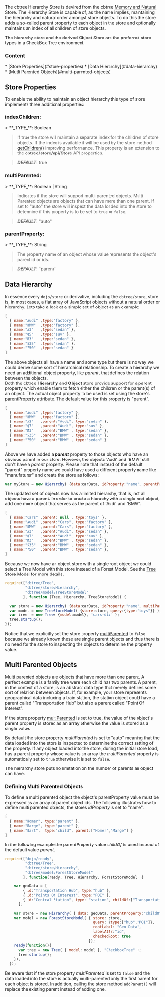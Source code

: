 The cbtree Hierarchy Store is devired from the cbtree [Memory and Natural](Store#store-types)
Store. The Hierarchy Store is capable of, as the name implies, maintaining the
hierarchy and natural order amongst store objects. To do this the store adds a
so-called parent property to each object in the store and optionally maintains
an index of all children of store objects.

The hierarchy store and the derived Object Store are the preferred store types
in a CheckBox Tree environment.

<h3>Content <span class="mega-icon mega-icon-readme"></span></h3>
* [Store Properties](#store-properties)
* [Data Hierarchy](#data-hierarchy)
* [Mutli Parented Objects](#multi-parented-objects)



<h2 id="store-properties">Store Properties</h2>
To enable the ability to maintain an object hierarchy this type of store implements
three additional properties:

<h3 id="">indexChildren:</h3>
> **_TYPE_**: Boolean

> If true the store will maintain a separate index for the children of store
> objects. If the index is available it will be used by the store method
> [getChildren()](Store-API#wiki-getchildren) improving performance.
> This property is an extension to the **cbtree/store/api/Store** API properties.

> **_DEFAULT_**: true

<h3 id="">multiParented:</h3>
> **_TYPE_**: Boolean | String

> Indicates if the store will support multi-parented objects. Multi Parented
> objects are objects that can have more than one parent. If set to "auto"
> the store will inspect the data loaded into the store to determine if this
> property is to be set to `true` or `false`.

> **_DEFAULT_**: "auto"

<h3 id="parentproperty">parentProperty:</h3>
> **_TYPE_**: String

> The property name of an object whose value represents the object's parent id
> or ids.

> **_DEFAULT_**: "parent"




<h2 id="data-hierarchy">Data Hierarchy</h2>

In essence every `dojo/store` or derivative, including the `cbtree/store`, store
is, in most cases, a flat array of JavaScript objects without a natural order or
hierarchy. Lets take a look at a simple set of object as an example:

```javascript
[
  { name:"Audi" ,type:"factory" },
  { name:"BMW"  ,type:"factory" },
  { name:"A3"   ,type:"sedan" },
  { name:"Q5"   ,type:"suv" },
  { name:"M3"   ,type:"sedan" },
  { name:"535"  ,type:"sedan" },
  { name:"750"  ,type:"sedan" }
]
```
The above objects all have a name and some type but there is no way we could
derive some sort of hierarchical relationship. To create a hierarchy we need
an additional object property, like *parent*, that defines the relation between
the objects.  
Both the cbtree **Hierarchy** and **Object** store provide support for a parent
property which enable them to fetch either the children or the parent(s) of an
object. The actual object property to be used is set using the store's 
[parentProperty](Store-API#wiki-parentproperty) attribute. The default value
for this property is "parent".

```javascript
[
  { name:"Audi" ,type:"factory" },
  { name:"BMW"  ,type:"factory" },
  { name:"A3"   ,parent:"Audi", type:"sedan" },
  { name:"Q7"   ,parent:"Audi", type:"suv" },
  { name:"M3"   ,parent:"BMW" , type:"sedan" },
  { name:"535"  ,parent:"BMW" , type:"sedan" },
  { name:"750"  ,parent:"BMW" , type:"sedan" }
]
```
Above we have added a **_parent_** property to those objects who have an obvious
parent in our store. However, the objects 'Audi' and 'BMW' still don't have a 
*parent* property. Please note that instead of the default "parent" property
name we could have used a different property name like "manufaturer" and create
the store as follows:

```javascript
var myStore = new Hierarchy( {data:carData, idProperty:"name", parentProperty:"manufaturer", ...});
```
The updated set of objects now has a limited hierarchy, that is, not all objects
have a parent. In order to create a hierachy with a single root object, add one
more object that serves as the parent of 'Audi' and 'BMW'.

```javascript
[
  { name:"Cars" ,parent: null , type:"toys" },
  { name:"Audi" ,parent:"Cars", type:"factory" },
  { name:"BMW"  ,parent:"Cars", type:"factory" },
  { name:"A3"   ,parent:"Audi", type:"sedan" },
  { name:"Q7"   ,parent:"Audi", type:"suv" },
  { name:"M3"   ,parent:"BMW" , type:"sedan" },
  { name:"535"  ,parent:"BMW" , type:"sedan" },
  { name:"750"  ,parent:"BMW" , type:"sedan" },
]
```
Because we now have an object store with a single root object we could select
a Tree Model with this store instead of a Forest Model. See the 
[Tree Store Model](Model#wiki-tree-store-model) for more details.

```javascript
require(["cbtree/Tree", 
         "cbtree/store/Hierarchy", 
         "cbtree/model/TreeStoreModel"
        ], function (Tree, Hierarchy, TreeStoreModel) {

  var store = new Hierarchy( {data:carData, idProperty:"name", multiParented:false} );
  var model = new TreeStoreModel( {store:store, query:{type:"toys"}} );
  var tree  = new Tree( {model:model}, "cars-div" );
  tree.startup();
});
```
Notice that we explicitly set the store property [multiParented](#multiParented)
to `false` because we already known these are single parent objects and thus
there is no need for the store to inspecting the objects to determine the 
property value.






<h2 id="multi-parented-objects">Multi Parented Objects</h2>
Multi parented objects are objects that have more than one parent. A perfect
example is a family tree were each child has two parents. A parent, in the 
context of a store, is an abstract data type that merely defines some sort of
relation between objects. 
If, for example, your store represents geographical data including a train station,
the station object could have a parent called "Transportation Hub" but also a
parent called "Point Of Interest".

If the store property [multiParented](#multiparented) is set to true, the
value of the object's parent property is stored as an array otherwise the value
is stored as a single value. 

By default the store property _multiParented_ is set to "auto" meaning that the
data loaded into the store is inspected to determine the correct setting of 
the property. If any object loaded into the store, during the initial store
load, has a parent property whose value is an array the _multiParented_ property
is automatically set to `true` otherwise it is set to `false`.

The hierarchy store puts no limitation on the number of parents an object can
have.

### Defining Multi Parented Objects
To define a multi parented object the object's parentProperty value must be 
expressed as an array of parent object ids. The following illustrates how to
define multi parented objects, the stores *idProperty* is set to "name".

```javascript
[
  { name:"Homer", type:"parent" },
  { name:"Marge", type:"parent" },
  { name:"Bart",  type:"child", parent:["Homer","Marge"] }
]
```
In the following example the parentProperty value *childOf* is used instead of
the default value *parent*.

```javascript
require(["dojo/ready", 
         "cbtree/Tree", 
         "cbtree/store/Hierarchy", 
         "cbtree/model/ForestStoreModel"
        ], function(ready, Tree, Hierarchy, ForestStoreModel) {

    var geoData = [
        { id:"Transportation Hub", type:"hub" },
        { id:"Points Of Interest", type:"POI" },
        { id:"Central Station", type: "station", childOf:["Transportation Hub","Points Of Interest"] }
      ];

    var store = new Hierarchy( { data: geoData, parentProperty:"childOf" });
    var model = new ForestStoreModel( { store: store,
                                        query: {type:["hub","POI"]},
                                        rootLabel: "Geo Data",
                                        labelAttr:"id",
                                        checkedRoot: true
                                      });
    ready(function(){
      var tree = new Tree( { model: model }, "CheckboxTree" );
      tree.startup();
    });
  });
```



<span class="mega-icon mega-icon-exclamation"></span>
Be aware that if the store property _multiParented_ is set to `false` and the data
loaded into the store is actually multi-parented only the first parent for each
object is stored. In addition, calling the store method `addParent()` will
replace the existing parent instead of adding one.
